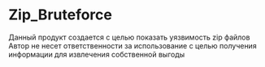# Zip_Bruteforce
Данный продукт создается с целью показать уязвимость zip файлов
Автор не несет ответственности за использование с целью получения информации для извлечения собственной выгоды
